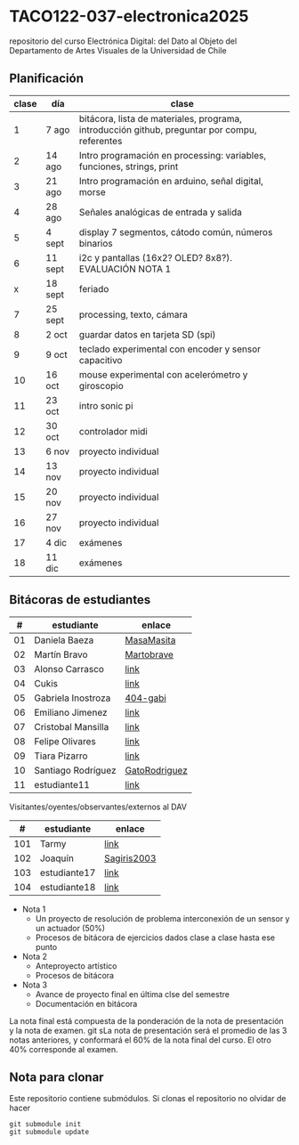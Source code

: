 # TACO122-037-electronica2025
repositorio del curso Electrónica Digital: del Dato al Objeto del Departamento de Artes Visuales de la Universidad de Chile

## Planificación

| clase | día     | clase                                                                                               |
|-------|---------|---------------------------------------------------------------------------------------------------- |
|     1 |   7 ago |  bitácora, lista de materiales, programa, introducción github, preguntar por compu, referentes      |
|     2 |  14 ago | Intro programación en processing: variables, funciones, strings, print                              |
|     3 |  21 ago | Intro programación en arduino, señal digital, morse                                                  |
|     4 |  28 ago | Señales analógicas de entrada y salida                                                              |
|     5 |  4 sept | display 7 segmentos, cátodo común, números binarios                                                |
|     6 | 11 sept | i2c y pantallas (16x2? OLED? 8x8?). EVALUACIÓN NOTA 1                                                                  |
| x     | 18 sept | feriado                                                                                            |
|     7 | 25 sept | processing, texto, cámara                                                                          |
|     8 |   2 oct | guardar datos en tarjeta SD (spi)                                                                  |
|     9 |   9 oct | teclado experimental con encoder y sensor capacitivo                                               |
|    10 |  16 oct | mouse experimental con acelerómetro y giroscopio                                                   |
|    11 |  23 oct | intro sonic pi                                                                                     |
|    12 |  30 oct | controlador midi                                                                                   |
|    13 |   6 nov | proyecto individual                                                                                |
|    14 |  13 nov | proyecto individual                                                                                |
|    15 |  20 nov | proyecto individual                                                                                |
|    16 |  27 nov | proyecto individual                                                                                |
|    17 |   4 dic | exámenes                                                                                           |
|    18 |  11 dic | exámenes                                                                                           |

## Bitácoras de estudiantes

| #  | estudiante      | enlace                                                                                   |
|----|----------------|------------------------------------------------------------------------------------------|
| 01 | Daniela Baeza    | [MasaMasita](https://github.com/MasaMasita/Taller-Electr-nica-Digital)                       |
| 02 | Martín Bravo    | [Martobrave](https://github.com/Martobrave/taco122-037-bitacora-martobrave)                       |
| 03 | Alonso Carrasco    | [link](https://github.com/misaaaaaa/TACO122-037-electronica2025#)                       |
| 04 | Cukis    | [link](https://github.com/misaaaaaa/TACO122-037-electronica2025#)                       |
| 05 | Gabriela Inostroza    | [404-gabi](https://github.com/404-gabi/taco122-037-bitacora-404-gabi/)                       |
| 06 | Emiliano Jimenez    | [link](https://github.com/misaaaaaa/TACO122-037-electronica2025#)                       |
| 07 | Cristobal Mansilla    | [link](https://github.com/misaaaaaa/TACO122-037-electronica2025#)                       |
| 08 | Felipe Olivares    | [link](https://github.com/misaaaaaa/TACO122-037-electronica2025#)                       |
| 09 | Tiara Pizarro    | [link](https://github.com/misaaaaaa/TACO122-037-electronica2025#)                       |
| 10 | Santiago Rodríguez    | [GatoRodriguez](https://github.com/GatoRodriguez/TACO122-037-Bitacora-GatoRodriguez)                       |
| 11 | estudiante11    | [link](https://github.com/misaaaaaa/TACO122-037-electronica2025#)                       |

Visitantes/oyentes/observantes/externos al DAV

| #  | estudiante      | enlace                                                                                   |
|----|----------------|------------------------------------------------------------------------------------------|
| 101 | Tarmy    | [link](https://github.com/tarmiii/TACO122-137-BITACORA-TARMIII)                       |
| 102 | Joaquín    | [Sagiris2003](https://github.com/sagiris2003/taco122-037-bitacora-sagiris2003)                       |
| 103 | estudiante17    | [link](https://github.com/misaaaaaa/TACO122-037-electronica2025#)                       |
| 104 | estudiante18    |  [link](https://github.com/misaaaaaa/TACO122-037-electronica2025#)     |

- Nota 1
    - Un proyecto de resolución de problema interconexión de un sensor y un actuador (50%) 
    - Procesos de bitácora de ejercicios dados clase a clase hasta ese punto
- Nota 2
    - Anteproyecto artístico
    - Procesos de bitácora
- Nota 3
    - Avance de proyecto final en última clse del semestre
    - Documentación en bitácora

La nota final está compuesta de la ponderación de la nota de presentación y la nota de examen. git sLa nota de presentación será el promedio de las 3 notas anteriores, y conformará el 60% de la nota final del curso. El otro 40% corresponde al examen.

## Nota para clonar

Este repositorio contiene submódulos. Si clonas el repositorio no olvidar de hacer

```
git submodule init
git submodule update
```